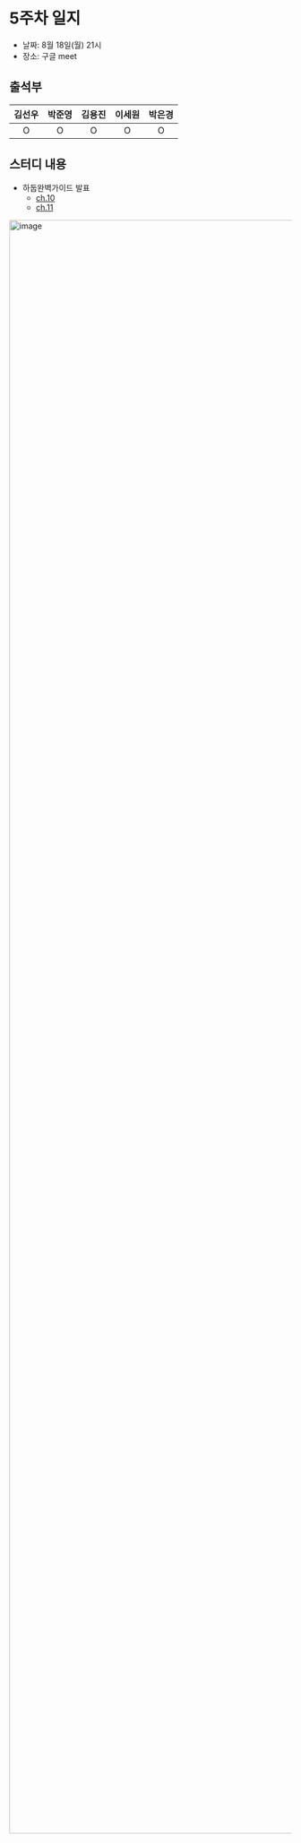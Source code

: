 # 5주차 일지
- 날짜: 8월 18일(월) 21시
- 장소: 구글 meet

## 출석부
|김선우|박준영|김용진|이세원|박은경|
|:---:|:---:|:---:|:---:|:---:|
|O|O|O|O|O|

## 스터디 내용
- 하둡완벽가이드 발표
  - [ch.10](https://github.com/LandvibeDev/2025-hadoop/blob/main/books/ch10.md)
  - [ch.11](https://github.com/LandvibeDev/2025-hadoop/blob/main/books/ch11.md)   

<img width="5120" height="2880" alt="image" src="https://github.com/user-attachments/assets/7ae84cdc-d0e2-4def-bd84-2eedb714e5fe" />

